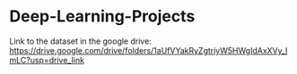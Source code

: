 # Deep-Learning-Projects

Link to the dataset in the google drive:
https://drive.google.com/drive/folders/1aUfVYakRyZgtriyW5HWgIdAxXVy_ImLC?usp=drive_link
